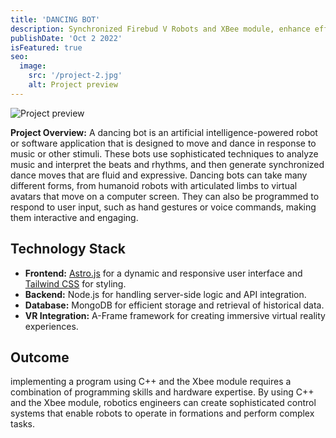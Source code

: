 ```yaml
---
title: 'DANCING BOT'
description: Synchronized Firebud V Robots and XBee module, enhance efficiency Robot choreography.
publishDate: 'Oct 2 2022'
isFeatured: true
seo:
  image:
    src: '/project-2.jpg'
    alt: Project preview
---
```


![Project preview](/project-2.jpg)

**Project Overview:**
A dancing bot is an artificial intelligence-powered robot or software application that is designed to move and dance in response to music or other stimuli. These bots use sophisticated techniques to analyze music and interpret the beats and rhythms, and then generate synchronized dance moves that are fluid and expressive. Dancing bots can take many different forms, from humanoid robots with articulated limbs to virtual avatars that move on a computer screen. They can also be programmed to respond to user input, such as hand gestures or voice commands, making them interactive and engaging.

## Technology Stack

- **Frontend:** [Astro.js](https://astro.build/) for a dynamic and responsive user interface and [Tailwind CSS](https://tailwindcss.com/) for styling.
- **Backend:** Node.js for handling server-side logic and API integration.
- **Database:** MongoDB for efficient storage and retrieval of historical data.
- **VR Integration:** A-Frame framework for creating immersive virtual reality experiences.

## Outcome

 implementing a program using C++ and the Xbee module requires a combination of programming skills and hardware expertise. By using C++ and the Xbee module, robotics engineers can create sophisticated control systems that enable robots to operate in formations and perform complex tasks.

